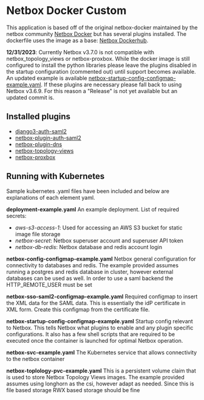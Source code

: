 # Netbox Docker Custom

This application is based off of the original netbox-docker maintained by the netbox community [Netbox Docker](https://github.com/netbox-community/netbox-docker) but has several plugins installed.  The dockerfile uses the image as a base: [Netbox Dockerhub](https://hub.docker.com/r/netboxcommunity/netbox).

**12/31/2023**: Currently Netbox v3.7.0 is not compatible with netbox_topology_views or netbox-proxbox.  While the docker image is still configured to install the python libraries please leave the plugins disabled in the startup configuration (commented out) until support becomes available.  An updated example is available [netbox-startup-config-configmap-example.yaml](https://github.com/UntestedEngineer/netbox-docker-custom/blob/main/Kubernetes/netbox-startup-config-configmap-example.yaml).  If these plugins are necessary please fall back to using Netbox v3.6.9.  For this reason a "Release" is not yet available but an updated commit is.

## Installed plugins
- [django3-auth-saml2](https://github.com/jeremyschulman/django3-auth-saml2)
- [netbox-plugin-auth-saml2](https://github.com/jeremyschulman/netbox-plugin-auth-saml2)
- [netbox-plugin-dns](https://github.com/peteeckel/netbox-plugin-dns)
- [netbox-topology-views](https://github.com/mattieserver/netbox-topology-views)
- [netbox-proxbox](https://github.com/netdevopsbr/netbox-proxbox)

## Running with Kubernetes
Sample kubernetes .yaml files have been included and below are explanations of each element yaml.

**deployment-example.yaml**
An example deployment.  List of required secrets:
- _aws-s3-access-1_: Used for accessing an AWS S3 bucket for static image file storage
- _netbox-secret_: Netbox superuser account and superuser API token
- _netbox-db-redis_: Netbox database and redis account login

**netbox-config-configmap-example.yaml**
Netbox general configuration for connectivity to databases and redis.  The example provided assumes running a postgres and redis database in cluster, however external databases can be used as well.  In order to use a saml backend the HTTP_REMOTE_USER must be set

**netbox-sso-saml2-configmap-example.yaml**
Required configmap to insert the XML data for the SAML data.  This is essentially the idP certificate in XML form.  Create this configmap from the certificate file.

**netbox-startup-config-configmap-example.yaml**
Startup config relevant to Netbox.  This tells Netbox what plugins to enable and any plugin specific configurations.  It also has a few shell scripts that are required to be executed once the container is launched for optimal Netbox operation.

**netbox-svc-example.yaml**
The Kubernetes service that allows connectivity to the netbox container

**netbox-toplology-pvc-example.yaml**
This is a persistent volume claim that is used to store Netbox Topology Views images.  The example provided assumes using longhorn as the csi, however adapt as needed.  Since this is file based storage RWX based storage should be fine